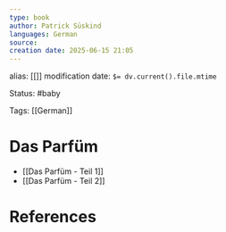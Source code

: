 ```yaml
---
type: book
author: Patrick Süskind
languages: German
source: 
creation date: 2025-06-15 21:05
---
```

  alias: [[]]
modification date: `$= dv.current().file.mtime`

Status: #baby 

Tags: [[German]]

# Das Parfüm

- [[Das Parfüm - Teil 1]]
- [[Das Parfüm - Teil 2]]

















# References